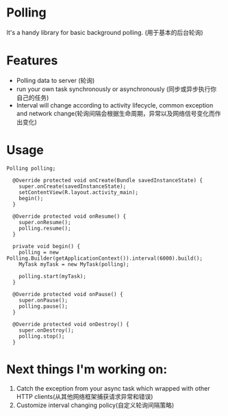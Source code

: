 # Polling
It's a handy library for basic background polling.
(用于基本的后台轮询)


# Features

* Polling data to server (轮询)
* run your own task synchronously or asynchronously (同步或异步执行你自己的任务)
* Interval will change according to activity lifecycle, common exception and network change(轮询间隔会根据生命周期，异常以及网络信号变化而作出变化)

# Usage

```
Polling polling;

  @Override protected void onCreate(Bundle savedInstanceState) {
    super.onCreate(savedInstanceState);
    setContentView(R.layout.activity_main);
    begin();
  }

  @Override protected void onResume() {
    super.onResume();
    polling.resume();
  }

  private void begin() {
    polling = new Polling.Builder(getApplicationContext()).interval(6000).build();
    MyTask myTask = new MyTask(polling);

    polling.start(myTask);
  }

  @Override protected void onPause() {
    super.onPause();
    polling.pause();
  }

  @Override protected void onDestroy() {
    super.onDestroy();
    polling.stop();
  }
```

# Next things I'm working on:
1. Catch the exception from your async task which wrapped with other HTTP clients(从其他网络框架捕获请求异常和错误)
2. Customize interval changing policy(自定义轮询间隔策略)



